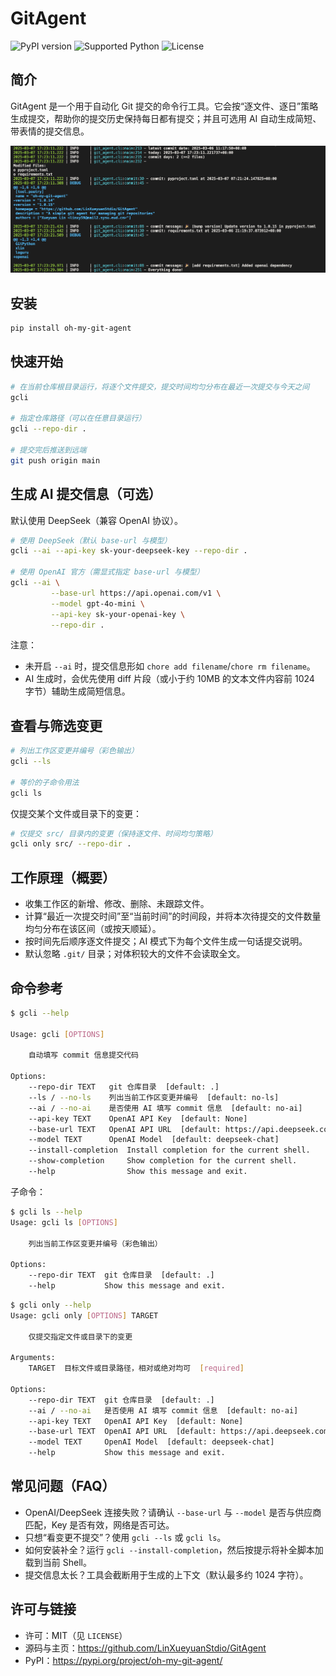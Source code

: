 # GitAgent

![PyPI version](https://img.shields.io/pypi/v/oh-my-git-agent) ![Supported Python](https://img.shields.io/pypi/pyversions/oh-my-git-agent) ![License](https://img.shields.io/pypi/l/oh-my-git-agent)

## 简介

GitAgent 是一个用于自动化 Git 提交的命令行工具。它会按“逐文件、逐日”策略生成提交，帮助你的提交历史保持每日都有提交；并且可选用 AI 自动生成简短、带表情的提交信息。

![CLI 截图：列出变更并编号](screenshot.png)

## 安装

```bash
pip install oh-my-git-agent
```

## 快速开始

```bash
# 在当前仓库根目录运行，将逐个文件提交，提交时间均匀分布在最近一次提交与今天之间
gcli

# 指定仓库路径（可以在任意目录运行）
gcli --repo-dir .

# 提交完后推送到远端
git push origin main
```

## 生成 AI 提交信息（可选）

默认使用 DeepSeek（兼容 OpenAI 协议）。

```bash
# 使用 DeepSeek（默认 base-url 与模型）
gcli --ai --api-key sk-your-deepseek-key --repo-dir .

# 使用 OpenAI 官方（需显式指定 base-url 与模型）
gcli --ai \
		 --base-url https://api.openai.com/v1 \
		 --model gpt-4o-mini \
		 --api-key sk-your-openai-key \
		 --repo-dir .
```

注意：
- 未开启 `--ai` 时，提交信息形如 `chore add filename`/`chore rm filename`。
- AI 生成时，会优先使用 diff 片段（或小于约 10MB 的文本文件内容前 1024 字节）辅助生成简短信息。

## 查看与筛选变更

```bash
# 列出工作区变更并编号（彩色输出）
gcli --ls

# 等价的子命令用法
gcli ls
```

仅提交某个文件或目录下的变更：

```bash
# 仅提交 src/ 目录内的变更（保持逐文件、时间均匀策略）
gcli only src/ --repo-dir .
```

## 工作原理（概要）

- 收集工作区的新增、修改、删除、未跟踪文件。
- 计算“最近一次提交时间”至“当前时间”的时间段，并将本次待提交的文件数量均匀分布在该区间（或按天顺延）。
- 按时间先后顺序逐文件提交；AI 模式下为每个文件生成一句话提交说明。
- 默认忽略 `.git/` 目录；对体积较大的文件不会读取全文。

## 命令参考

```bash
$ gcli --help

Usage: gcli [OPTIONS]

	自动填写 commit 信息提交代码

Options:
	--repo-dir TEXT   git 仓库目录  [default: .]
	--ls / --no-ls    列出当前工作区变更并编号  [default: no-ls]
	--ai / --no-ai    是否使用 AI 填写 commit 信息  [default: no-ai]
	--api-key TEXT    OpenAI API Key  [default: None]
	--base-url TEXT   OpenAI API URL  [default: https://api.deepseek.com]
	--model TEXT      OpenAI Model  [default: deepseek-chat]
	--install-completion  Install completion for the current shell.
	--show-completion     Show completion for the current shell.
	--help                Show this message and exit.
```

子命令：

```bash
$ gcli ls --help
Usage: gcli ls [OPTIONS]

	列出当前工作区变更并编号（彩色输出）

Options:
	--repo-dir TEXT  git 仓库目录  [default: .]
	--help           Show this message and exit.
```

```bash
$ gcli only --help
Usage: gcli only [OPTIONS] TARGET

	仅提交指定文件或目录下的变更

Arguments:
	TARGET  目标文件或目录路径，相对或绝对均可  [required]

Options:
	--repo-dir TEXT  git 仓库目录  [default: .]
	--ai / --no-ai   是否使用 AI 填写 commit 信息  [default: no-ai]
	--api-key TEXT   OpenAI API Key  [default: None]
	--base-url TEXT  OpenAI API URL  [default: https://api.deepseek.com]
	--model TEXT     OpenAI Model  [default: deepseek-chat]
	--help           Show this message and exit.
```

## 常见问题（FAQ）

- OpenAI/DeepSeek 连接失败？请确认 `--base-url` 与 `--model` 是否与供应商匹配，Key 是否有效，网络是否可达。
- 只想“看变更不提交”？使用 `gcli --ls` 或 `gcli ls`。
- 如何安装补全？运行 `gcli --install-completion`，然后按提示将补全脚本加载到当前 Shell。
- 提交信息太长？工具会截断用于生成的上下文（默认最多约 1024 字符）。

## 许可与链接

- 许可：MIT（见 `LICENSE`）
- 源码与主页：<https://github.com/LinXueyuanStdio/GitAgent>
- PyPI：<https://pypi.org/project/oh-my-git-agent/>

